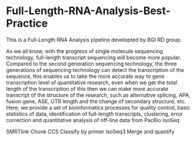 # Full-Length-RNA-Analysis-Best-Practice
This is a Full-Length RNA Analysis pipeline developted by BGI RD group.

As we all know, with the progress of single molecule sequencing technology, full-length transcript sequencing will become more popular. Compared to the second generation sequencing technology, the three generations of sequencing technology can detect the transcription of the sequence, this enables us to take the more accurate way to gene transcription level of quantitative research, even when we get the total length of the transcription of this then we can make more accurate transcript of the structure of the research, such as alternative splicing, APA, fusion gene, ASE, UTR length and the change of secondary structure, etc.
Here, we provide a set of bioinformatics processes for quality control, basic statistics of data, identification of full-length transcripts, clustering, error correction and quantitative analysis of off-line data from PacBio IsoSeq

SMRTlink
Chunk CCS
Classify by primer
IsoSeq3
Merge and quantify
